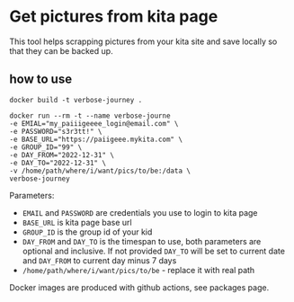 # Get pictures from kita page

This tool helps scrapping pictures from your kita site and save locally so that they can be backed up.

## how to use

`docker build -t verbose-journey .`
```shell
docker run --rm -t --name verbose-journe
-e EMIAL="my_paiiigeeee_login@email.com" \
-e PASSWORD="s3r3tt!" \
-e BASE_URL="https://paiigeee.mykita.com" \
-e GROUP_ID="99" \
-e DAY_FROM="2022-12-31" \
-e DAY_TO="2022-12-31" \
-v /home/path/where/i/want/pics/to/be:/data \
verbose-journey
```

Parameters:
- `EMAIL` and `PASSWORD` are credentials you use to login to kita page
- `BASE_URL` is kita page base url
- `GROUP_ID` is the group id of your kid
- `DAY_FROM` and `DAY_TO` is the timespan to use, both parameters are optional and inclusive. If not provided `DAY_TO` will be set to current date and `DAY_FROM` to current day minus 7 days
- `/home/path/where/i/want/pics/to/be` - replace it with real path


Docker images are produced with github actions, see packages page.